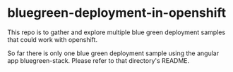 # bluegreen-deployment-in-openshift

This repo is to gather and explore multiple blue green deployment samples that could work with openshift.

So far there is only one blue green deployment sample using the angular app bluegreen-stack. Please refer to that directory's README.